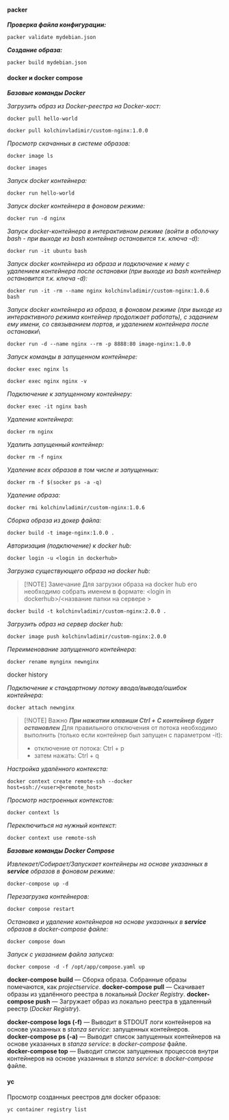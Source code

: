 #### packer

***Проверка файла конфигурации:***

```
packer validate mydebian.json
```

***Создание образа:***
```
packer build mydebian.json
```

#### docker и docker compose

***Базовые команды Docker***

*Загрузить образ из Docker-реестра на Docker-хост:*

```
docker pull hello-world 

docker pull kolchinvladimir/custom-nginx:1.0.0
```

*Просмотр скачанных в системе образов:*

```
docker image ls

docker images
```

*Запуск docker контейнера:*

```
docker run hello-world
```

*Запуск docker контейнера в фоновом режиме:*

```
docker run -d nginx
```

*Запуск docker-контейнера в интерактивном режиме (войти в оболочку bash - при выходе из bash контейнер остановится т.к. ключа -d):*

```
docker run -it ubuntu bash
```

*Запуск docker контейнера из образа и подключение к нему с удалением контейнера после остановки (при выходе из bash контейнер остановится т.к. ключа -d):*

```
docker run -it -rm --name nginx kolchinvladimir/custom-nginx:1.0.6 bash
```

*Запуск docker контейнера из образа, в фоновом режиме (при выходе из интерактивного режима контейнер продолжает работать), с заданием ему имени, со связыванием портов, и  удалением контейнера после остановки*\

```
docker run -d --name nginx --rm -p 8888:80 image-nginx:1.0.0
```

*Запуск команды в запущенном контейнере:*

```
docker exec nginx ls

docker exec nginx nginx -v
```

*Подключение к запущенному контейнеру:*

```
docker exec -it nginx bash
```

*Удаление контейнера*:

```
docker rm nginx
```

*Удалить запущенный контейнер:*

```
docker rm -f nginx
```

*Удаление всех образов в том числе и запущенных:*

```
docker rm -f $(socker ps -a -q)
```

*Удаление образа:*

```
docker rmi kolchinvladimir/custom-nginx:1.0.6
```

*Сборка образа из докер файла:*

```
docker build -t image-nginx:1.0.0 .
```

*Авторизация (подключение) к docker hub:*

```
docker login -u <login in dockerhub>
```

*Загрузка существующего образа на docker hub:*

> [!NOTE] Замечание
> Для загрузки образа на docker hub его необходимо собрать именем в формате: \<login in dockerhub>/<название папки на сервере >

```
docker build -t kolchinvladimir/custom-nginx:2.0.0 .
```

*Загрузить образ на сервер docker hub:*

```
docker image push kolchinvladimir/custom-nginx:2.0.0
```

*Переименование запущенного контейнера:*

```
docker rename mynginx newnginx
``` 

docker history

*Подключение к стандартному потоку ввода/вывода/ошибок контейнера:*

```
docker attach newnginx
```

> [!NOTE] Важно
> ***При нажатии клавиши Ctrl + С контейнер будет остановлен***
> Для правильного отключения от потока необходимо выполнить (только если контейнер был запущен с параметром  -it):
>   - отключение от потока: Ctrl + p
>   - затем нажать: Ctrl + q

*Настройка удалённого контекста:*

```
docker context create remote-ssh --docker host=ssh://<user>@<remote_host>
```

*Просмотр настроенных контекстов:*

```
docker context ls
```

*Переключиться на нужный контекст:*

```
docker context use remote-ssh
```

***Базовые команды Docker Compose***

*Извлекает/Собирает/Запускает контейнеры на основе указанных в **service** образов в фоновом режиме:*

```
docker-compose up -d
```

*Перезагрузка контейнеров:*

```
docker compose restart
```

*Остановка и удаление контейнеров на основе указанных в **service** образов в docker-compose файле:*

```
docker compose down
```

*Запуск с указанием файла запуска:*

```
docker compose -d -f /opt/app/compose.yaml up
```


**docker-compose build** — Cборка образа. Собранные образы помечаются, как _projectservice_.
**docker-compose pull** — Скачивает образы из удалённого реестра в локальный _Docker Registry_.
**docker-compose push** — Загружает образ из локально реестра в удаленный реестр (_Docker Registry_).  
  
**docker-compose logs (-f)** — Выводит в STDOUT логи контейнеров на основе указанных в _stanza service_: запущенных контейнеров.  
**docker-compose ps (-a)** — Выводит список запущенных контейнеров на основе указанных в _stanza service_: в _docker-compose_ файле.  
**docker-compose top** — Выводит список запущенных процессов внутри контейнеров на основе указанных в _stanza service_: в _docker-compose_ файле.  

#### yc

Просмотр созданных реестров для docker образов:

```
yc container registry list
```


